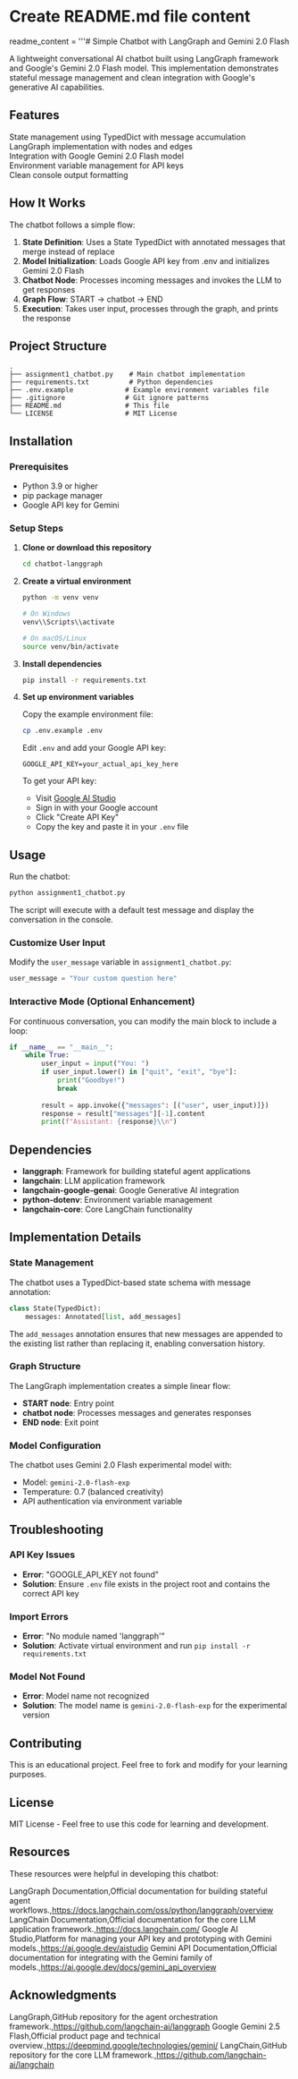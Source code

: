 
# Create README.md file content
readme_content = '''# Simple Chatbot with LangGraph and Gemini 2.0 Flash

A lightweight conversational AI chatbot built using LangGraph framework and Google's Gemini 2.0 Flash model. This implementation demonstrates stateful message management and clean integration with Google's generative AI capabilities.

## Features

 State management using TypedDict with message accumulation  
 LangGraph implementation with nodes and edges  
 Integration with Google Gemini 2.0 Flash model  
 Environment variable management for API keys  
 Clean console output formatting

## How It Works

The chatbot follows a simple flow:

1. **State Definition**: Uses a State TypedDict with annotated messages that merge instead of replace
2. **Model Initialization**: Loads Google API key from .env and initializes Gemini 2.0 Flash
3. **Chatbot Node**: Processes incoming messages and invokes the LLM to get responses
4. **Graph Flow**: START → chatbot → END
5. **Execution**: Takes user input, processes through the graph, and prints the response

## Project Structure

```
.
├── assignment1_chatbot.py    # Main chatbot implementation
├── requirements.txt          # Python dependencies
├── .env.example             # Example environment variables file
├── .gitignore               # Git ignore patterns
├── README.md                # This file
└── LICENSE                  # MIT License
```

## Installation

### Prerequisites

- Python 3.9 or higher
- pip package manager
- Google API key for Gemini

### Setup Steps

1. **Clone or download this repository**
   ```bash
   cd chatbot-langgraph
   ```

2. **Create a virtual environment**
   ```bash
   python -m venv venv
   
   # On Windows
   venv\\Scripts\\activate
   
   # On macOS/Linux
   source venv/bin/activate
   ```

3. **Install dependencies**
   ```bash
   pip install -r requirements.txt
   ```

4. **Set up environment variables**
   
   Copy the example environment file:
   ```bash
   cp .env.example .env
   ```
   
   Edit `.env` and add your Google API key:
   ```
   GOOGLE_API_KEY=your_actual_api_key_here
   ```
   
   To get your API key:
   - Visit [Google AI Studio](https://aistudio.google.com/app/apikey)
   - Sign in with your Google account
   - Click "Create API Key"
   - Copy the key and paste it in your `.env` file

## Usage

Run the chatbot:
```bash
python assignment1_chatbot.py
```

The script will execute with a default test message and display the conversation in the console.

### Customize User Input

Modify the `user_message` variable in `assignment1_chatbot.py`:
```python
user_message = "Your custom question here"
```

### Interactive Mode (Optional Enhancement)

For continuous conversation, you can modify the main block to include a loop:
```python
if __name__ == "__main__":
    while True:
        user_input = input("You: ")
        if user_input.lower() in ["quit", "exit", "bye"]:
            print("Goodbye!")
            break
        
        result = app.invoke({"messages": [("user", user_input)]})
        response = result["messages"][-1].content
        print(f"Assistant: {response}\\n")
```

## Dependencies

- **langgraph**: Framework for building stateful agent applications
- **langchain**: LLM application framework
- **langchain-google-genai**: Google Generative AI integration
- **python-dotenv**: Environment variable management
- **langchain-core**: Core LangChain functionality

## Implementation Details

### State Management

The chatbot uses a TypedDict-based state schema with message annotation:
```python
class State(TypedDict):
    messages: Annotated[list, add_messages]
```

The `add_messages` annotation ensures that new messages are appended to the existing list rather than replacing it, enabling conversation history.

### Graph Structure

The LangGraph implementation creates a simple linear flow:
- **START node**: Entry point
- **chatbot node**: Processes messages and generates responses
- **END node**: Exit point

### Model Configuration

The chatbot uses Gemini 2.0 Flash experimental model with:
- Model: `gemini-2.0-flash-exp`
- Temperature: 0.7 (balanced creativity)
- API authentication via environment variable

## Troubleshooting

### API Key Issues
- **Error**: "GOOGLE_API_KEY not found"
- **Solution**: Ensure `.env` file exists in the project root and contains the correct API key

### Import Errors
- **Error**: "No module named 'langgraph'"
- **Solution**: Activate virtual environment and run `pip install -r requirements.txt`

### Model Not Found
- **Error**: Model name not recognized
- **Solution**: The model name is `gemini-2.0-flash-exp` for the experimental version

## Contributing

This is an educational project. Feel free to fork and modify for your learning purposes.

## License

MIT License - Feel free to use this code for learning and development.

## Resources
These resources were helpful in developing this chatbot:

LangGraph Documentation,Official documentation for building stateful agent workflows.,https://docs.langchain.com/oss/python/langgraph/overview
LangChain Documentation,Official documentation for the core LLM application framework.,https://docs.langchain.com/
Google AI Studio,Platform for managing your API key and prototyping with Gemini models.,https://ai.google.dev/aistudio
Gemini API Documentation,Official documentation for integrating with the Gemini family of models.,https://ai.google.dev/docs/gemini_api_overview

## Acknowledgments

LangGraph,GitHub repository for the agent orchestration framework.,https://github.com/langchain-ai/langgraph
Google Gemini 2.5 Flash,Official product page and technical overview.,https://deepmind.google/technologies/gemini/
LangChain,GitHub repository for the core LLM framework.,https://github.com/langchain-ai/langchain